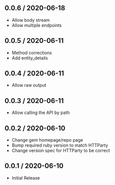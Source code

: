 ## 0.0.6 / 2020-06-18

* Allow body stream
* Allow multiple endpoints

## 0.0.5 / 2020-06-11

* Method corrections
* Add entity_details

## 0.0.4 / 2020-06-11

* Allow raw output

## 0.0.3 / 2020-06-11

* Allow calling the API by path

## 0.0.2 / 2020-06-10

* Change gem homepage/repo page
* Bump required ruby version to match HTTParty
* Change version spec for HTTParty to be correct

## 0.0.1 / 2020-06-10

* Initial Release
